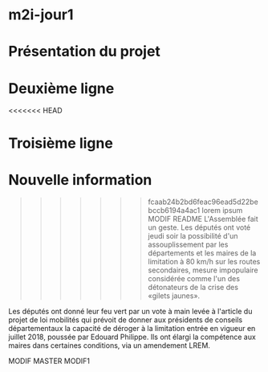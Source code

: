 ﻿# m2i-jour1

# Présentation du projet

# Deuxième ligne

<<<<<<< HEAD
# Troisième ligne
Nouvelle information
=======
>>>>>>> fcaab24b2bd6feac96ead5d22bebccb6194a4ac1
lorem ipsum
MODIF README
L'Assemblée fait un geste. Les députés ont voté jeudi soir la possibilité d'un assouplissement par les départements et les maires de la limitation à 80 km/h sur les routes secondaires, mesure impopulaire considérée comme l'un des détonateurs de la crise des «gilets jaunes».

Les députés ont donné leur feu vert par un vote à main levée à l'article du projet de loi mobilités qui prévoit de donner aux présidents de conseils départementaux la capacité de déroger à la limitation entrée en vigueur en juillet 2018, poussée par Edouard Philippe. Ils ont élargi la compétence aux maires dans certaines conditions, via un amendement LREM.


MODIF MASTER
MODIF1
